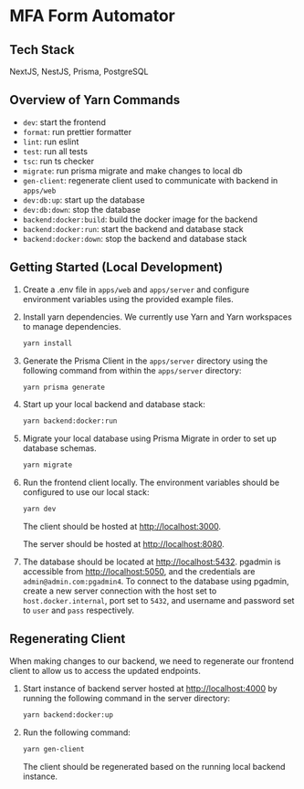# MFA Form Automator

## Tech Stack

NextJS, NestJS, Prisma, PostgreSQL

## Overview of Yarn Commands

- `dev`: start the frontend
- `format`: run prettier formatter
- `lint`: run eslint
- `test`: run all tests
- `tsc`: run ts checker
- `migrate`: run prisma migrate and make changes to local db
- `gen-client`: regenerate client used to communicate with backend in `apps/web`
- `dev:db:up`: start up the database
- `dev:db:down`: stop the database
- `backend:docker:build`: build the docker image for the backend
- `backend:docker:run`: start the backend and database stack
- `backend:docker:down`: stop the backend and database stack

## Getting Started (Local Development)

1. Create a .env file in `apps/web` and `apps/server` and configure environment variables using the provided example files.
2. Install yarn dependencies. We currently use Yarn and Yarn workspaces to manage dependencies.

    ```bash
    yarn install
    ```

3. Generate the Prisma Client in the `apps/server` directory using the following command from within the `apps/server` directory:

    ```bash
    yarn prisma generate
    ```

4. Start up your local backend and database stack:

    ```bash
    yarn backend:docker:run
    ```

5. Migrate your local database using Prisma Migrate in order to set up database schemas.

    ```bash
    yarn migrate
    ```

6. Run the frontend client locally. The environment variables should be configured to use our local stack:

    ```bash
    yarn dev
    ```

    The client should be hosted at [http://localhost:3000](http://localhost:3000).

    The server should be hosted at [http://localhost:8080](http://localhost:8080).

7. The database should be located at [http://localhost:5432](http://localhost:5432). pgadmin is accessible from [http://localhost:5050](http://localhost:5050), and the credentials are `admin@admin.com:pgadmin4`. To connect to the database using pgadmin, create a new server connection with the host set to `host.docker.internal`, port set to `5432`, and username and password set to `user` and `pass` respectively.

## Regenerating Client

When making changes to our backend, we need to regenerate our frontend client to allow us to access the updated endpoints.

1. Start instance of backend server hosted at [http://localhost:4000](http://localhost:4000) by running the following command in the server directory:

    ```bash
    yarn backend:docker:up
    ```

2. Run the following command:

    ```bash
    yarn gen-client
    ```

    The client should be regenerated based on the running local backend instance.
